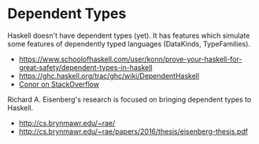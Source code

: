# Dependent Types

Haskell doesn't have dependent types (yet). It has features which simulate some
features of dependently typed languages (DataKinds, TypeFamilies).

- https://www.schoolofhaskell.com/user/konn/prove-your-haskell-for-great-safety/dependent-types-in-haskell
- https://ghc.haskell.org/trac/ghc/wiki/DependentHaskell
- [Conor on StackOverflow](http://stackoverflow.com/a/13241158/482382)

Richard A. Eisenberg's research is focused on bringing dependent types to Haskell.
- http://cs.brynmawr.edu/~rae/
- http://cs.brynmawr.edu/~rae/papers/2016/thesis/eisenberg-thesis.pdf
